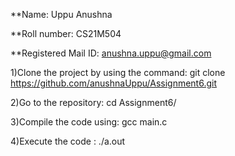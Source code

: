 **Name: Uppu Anushna

**Roll number: CS21M504

**Registered Mail ID: anushna.uppu@gmail.com

1)Clone the project by using the command: git clone https://github.com/anushnaUppu/Assignment6.git

2)Go to the repository: cd Assignment6/

3)Compile the code using: gcc main.c

4)Execute the code : ./a.out
